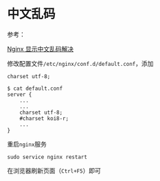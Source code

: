 
# 中文乱码

参考：

[Nginx 显示中文乱码解决](https://blog.csdn.net/qq_35448976/article/details/79256873)

修改配置文件`/etc/nginx/conf.d/default.conf`，添加

    charset utf-8;

    $ cat default.conf 
    server {
        ...
        ...
        charset utf-8;
        #charset koi8-r;
        ...
    }

重启`nginx`服务

    sudo service nginx restart

在浏览器刷新页面（`Ctrl+F5`）即可

